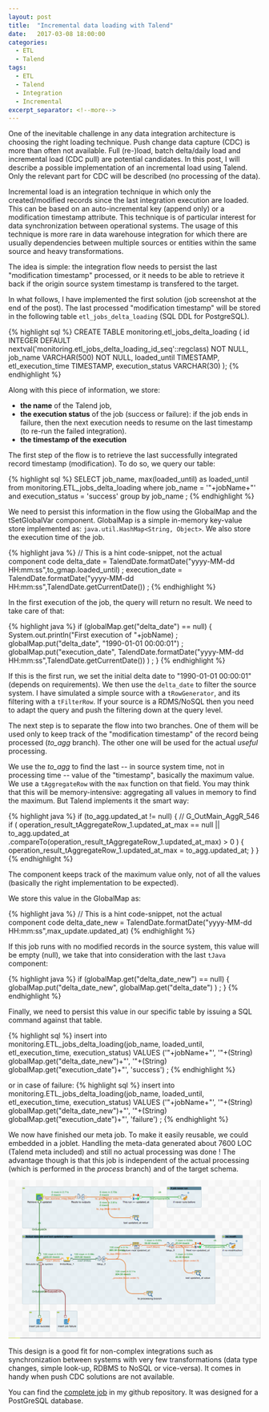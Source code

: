 ```yaml
---
layout: post
title:  "Incremental data loading with Talend"
date:   2017-03-08 18:00:00
categories:
  - ETL
  - Talend
tags: 
  - ETL
  - Talend
  - Integration
  - Incremental
excerpt_separator: <!--more-->
---
```


One of the inevitable challenge in any data integration architecture is choosing the right loading technique. Push change data capture (CDC) is more than often not available. Full (re-)load, batch delta/daily load and incremental load (CDC pull) are potential candidates. In this post, I will describe a possible implementation of an incremental load using Talend. Only the relevant part for CDC will be described (no processing of the data).

<!--more-->

Incremental load is an integration technique in which only the created/modified records since the last integration execution are loaded. This can be based on an auto-incremental key (append only) or a modification timestamp attribute. This technique is of particular interest for data synchronization between operational systems. The usage of this technique is more rare in data warehouse integration for which there are usually dependencies between multiple sources or entities within the same source and heavy transformations.

The idea is simple: the integration flow needs to persist the last "modification timestamp" processed, or it needs to be able to retrieve it back if the origin source system timestamp is transfered to the target. 

In what follows, I have implemented the first solution (job screenshot at the end of the post). The last processed "modification timestamp" will be stored in the following table `etl_jobs_delta_loading` (SQL DDL for PostgreSQL). 

{% highlight sql %}
CREATE TABLE monitoring.etl_jobs_delta_loading
(
    id INTEGER DEFAULT nextval('monitoring.etl_jobs_delta_loading_id_seq'::regclass) NOT NULL,
    job_name VARCHAR(500) NOT NULL,
    loaded_until TIMESTAMP,
    etl_execution_time TIMESTAMP,
    execution_status VARCHAR(30)
);
{% endhighlight %}

Along with this piece of information, we store:

- **the name** of the Talend job, 
- **the execution status** of the job (success or failure): if the job ends in failure, then the next execution needs to resume on the last timestamp (to re-run the failed integration). 
- **the timestamp of the execution**

The first step of the flow is to retrieve the last successfully integrated record timestamp (modification). To do so, we query our table:

{% highlight sql %}
SELECT
  job_name,
  max(loaded_until) as loaded_until
from monitoring.ETL_jobs_delta_loading
where job_name = \'"+jobName+"\'
and execution_status = 'success' 
group by job_name ;
{% endhighlight %}

We need to persist this information in the flow using the GlobalMap and the tSetGlobalVar component. GlobalMap is a simple in-memory key-value store implemented as: `java.util.HashMap<String, Object>`. We also store the execution time of the job.

{% highlight java %}
// This is a hint code-snippet, not the actual component code 
delta_date = TalendDate.formatDate("yyyy-MM-dd HH:mm:ss",to_gmap.loaded_until) ;
execution_date = TalendDate.formatDate("yyyy-MM-dd HH:mm:ss",TalendDate.getCurrentDate()) ;
{% endhighlight %}

In the first execution of the job, the query will return no result. We need to take care of that:

{% highlight java %}
if (globalMap.get("delta_date") == null) {
  System.out.println("First execution of "+jobName)  ;
  globalMap.put("delta_date", "1990-01-01 00:00:01") ;
  globalMap.put("execution_date", TalendDate.formatDate("yyyy-MM-dd HH:mm:ss",TalendDate.getCurrentDate()) ) ;
}
{% endhighlight %}

If this is the first run, we set the initial delta date to "1990-01-01 00:00:01" (depends on requirements). We then use the `delta_date` to filter the source system. I have simulated a simple source with a `tRowGenerator`, and its filtering with a `tFilterRow`. If your source is a RDMS/NoSQL then you need to adapt the query and push the filtering down at the query level.

The next step is to separate the flow into two branches. One of them will be used only to keep track of the "modification timestamp" of the record being processed (_to_agg_ branch). The other one will be used for the actual _useful_ processing.

We use the _to_agg_ to find the last -- in source system time, not in processing time -- value of the "timestamp", basically the maximum value. We use a `tAggregateRow` with the `max` function on that field. You may think that this will be memory-intensive: aggregating all values in memory to find the maximum. But Talend implements it the smart way:

{% highlight java %}
if (to_agg.updated_at != null) { // G_OutMain_AggR_546
	if (
	operation_result_tAggregateRow_1.updated_at_max == null
		|| to_agg.updated_at
			.compareTo(operation_result_tAggregateRow_1.updated_at_max) > 0
	) {
		operation_result_tAggregateRow_1.updated_at_max = to_agg.updated_at;
	}
}
{% endhighlight %}

The component keeps track of the maximum value only, not of all the values (basically the right implementation to be expected).

We store this value in the GlobalMap as:

{% highlight java %}
// This is a hint code-snippet, not the actual component code 
delta_date_new = TalendDate.formatDate("yyyy-MM-dd HH:mm:ss",max_update.updated_at)
{% endhighlight %}

If this job runs with no modified records in the source system, this value will be empty (null), we take that into consideration with the last `tJava` component:

{% highlight java %}
if (globalMap.get("delta_date_new") == null) {
	globalMap.put("delta_date_new", globalMap.get("delta_date") ) ;
}
{% endhighlight %}

Finally, we need to persist this value in our specific table by issuing a SQL command against that table.

{% highlight sql %}
insert into monitoring.ETL_jobs_delta_loading(job_name, loaded_until, etl_execution_time, execution_status) 
VALUES 
(\'"+jobName+"\',
\'"+(String) globalMap.get("delta_date_new")+"\',
\'"+(String) globalMap.get("execution_date")+"\',
\'success\') ;
{% endhighlight %}

or in case of failure:
{% highlight sql %}
insert into monitoring.ETL_jobs_delta_loading(job_name, loaded_until, etl_execution_time, execution_status) 
VALUES 
(\'"+jobName+"\',
\'"+(String) globalMap.get("delta_date_new")+"\',
\'"+(String) globalMap.get("execution_date")+"\',
\'failure\') ;
{% endhighlight %}

We now have finished our meta job. To make it easily reusable, we could embedded in a joblet. Handling the meta-data generated about 7600 LOC (Talend meta included) and still no actual processing was done ! The advantage though is that this job is independent of the actual processing (which is performed in the _process_ branch) and of the target schema. 

![Example of a incremental loading integration job](/images/incremental-load/incremental_load_first_run.png)

This design is a good fit for non-complex integrations such as synchronization between systems with very few transformations (data type changes, simple look-up, RDBMS to NoSQL or vice-versa). It comes in handy when push CDC solutions are not available.

You can find the [complete job](https://github.com/ebrard/talend-examples/tree/master/incremental-load/PORTOFOLIO) in my github repository. It was designed for a PostGreSQL database.
